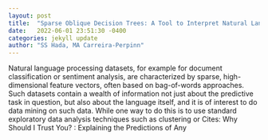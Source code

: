 ```yaml
---
layout: post
title:  "Sparse Oblique Decision Trees: A Tool to Interpret Natural Language Processing Datasets"
date:   2022-06-01 23:51:30 -0400
categories: jekyll update
author: "SS Hada, MA Carreira-Perpinn"
---
```

Natural language processing datasets, for example for document classification or sentiment analysis, are characterized by sparse, high-dimensional feature vectors, often based on bag-of-words approaches. Such datasets contain a wealth of information not just about the predictive task in question, but also about the language itself, and it is of interest to do data mining on such data. While one way to do this is to use standard exploratory data analysis techniques such as clustering or  Cites:   Why Should I Trust You? : Explaining the Predictions of Any 
